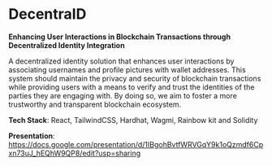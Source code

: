 # DecentraID
**Enhancing User Interactions in Blockchain Transactions through Decentralized Identity Integration**

A decentralized identity solution that enhances user interactions by associating usernames and profile pictures with wallet addresses. This system should maintain the privacy and security of blockchain transactions while providing users with a means to verify and trust the identities of the parties they are engaging with. By doing so, we aim to foster a more trustworthy and transparent blockchain ecosystem.

**Tech Stack**: React, TailwindCSS, Hardhat, Wagmi, Rainbow kit and Solidity

**Presentation**: https://docs.google.com/presentation/d/1IBgohBvtfWRVGqY9k1oQzmdf6Cpxn73uJ_hEQhW9QP8/edit?usp=sharing
